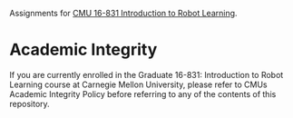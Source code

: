 Assignments for [CMU 16-831 Introduction to Robot Learning](https://16-831.github.io/).

 # Academic Integrity
If you are currently enrolled in the Graduate 16-831: Introduction to Robot Learning course at Carnegie Mellon University, please refer to CMUs Academic Integrity Policy before referring to any of the contents of this repository.
